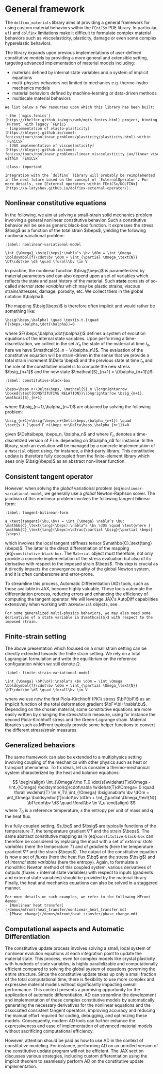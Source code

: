 # General framework

The `dolfinx_materials` library aims at providing a general framework for using custom material behaviors within the `FEniCSx` PDE library.
In particular, `ufl` and `dolfinx` limitations make it difficult to formulate complex material behaviors such as viscoelasticity, plasticity, damage or even some complex hyperelastic behaviors.

The library expands upon previous implementations of user-defined constitutive models by providing a more general and extensible setting, targeting advanced implementation of material models including:

- materials defined by internal state variables and a system of implicit equations
- multi-physics behaviors not limited to mechanics e.g. thermo-hydro-mechanics models
- material behaviors defined by machine-learning or data-driven methods
- multiscale material behaviors

```{seealso}
We list below a few resources upon which this library has been built:

- the [`mgis.fenics`](https://thelfer.github.io/mgis/web/mgis_fenics.html) project, binding `MFront` with legacy `FEniCS`
- [implementation of elasto-plasticity](https://bleyerj.github.io/comet-fenicsx/tours/nonlinear_problems/plasticity/plasticity.html) within `FEniCSx`
- [JAX implementation of viscoelasticity](https://bleyerj.github.io/comet-fenicsx/tours/nonlinear_problems/linear_viscoelasticity_jax/linear_viscoelasticity_jax.html) within `FEniCSx`

```

```{admonition} Future changes
:class: important

Integration with the `dolfinx` library will probably be reimplemented in the next future based on the concept of `ExternalOperator`. For more details, see [External operators within FEniCSx/DOLFINx](https://a-latyshev.github.io/dolfinx-external-operator/).
```

## Nonlinear constitutive equations
$\newcommand{\bsig}{\boldsymbol{\sigma}}
\newcommand{\beps}{\boldsymbol{\varepsilon}}
\newcommand{\balpha}{\boldsymbol{\alpha}}
\newcommand{\bepsv}{\boldsymbol{\varepsilon}^\text{v}}
\newcommand{\epsv}{\varepsilon^\text{v}}
\newcommand{\sigv}{\sigma^\text{v}}
\newcommand{\bu}{\boldsymbol{u}}
\newcommand{\bq}{\boldsymbol{q}}
\newcommand{\bv}{\boldsymbol{v}}
\newcommand{\bI}{\boldsymbol{I}}
\newcommand{\bF}{\boldsymbol{F}}
\newcommand{\bP}{\boldsymbol{P}}
\newcommand{\CC}{\mathbb{C}}
\newcommand{\bT}{\boldsymbol{T}}
\newcommand{\dOm}{\,\text{d}\Omega}
\newcommand{\dS}{\,\text{d}S}
\newcommand{\dt}{\,\text{d}t}
\newcommand{\Neumann}{{\partial \Omega_\text{N}}}
\newcommand{\Dirichlet}{{\partial \Omega_\text{D}}}$

In the following, we aim at solving a small-strain solid mechanics problem involving a general nonlinear constitutive behavior. Such a constitutive behavior will be see as generic black-box function. It expresses the stress $\bsig$ as a function of the total strain $\beps$, yielding the following nonlinear variational problem:

```{math}
:label: nonlinear-variational-model

\int_{\Omega} \bsig(\beps):\nabla^s \bv \dOm = \int_\Omega \boldsymbol{f}\cdot\bv \dOm + \int_{\partial \Omega_\text{N}} \bT\cdot\bv \dS \quad \forall\bv \in V
```

In practice, the nonlinear function $\bsig(\beps)$ is parameterized by material parameters and can also depend upon a set of variables which reflects the state and past history of the material. Such **state** consists of so-called *internal state variables* which may be plastic strains, viscous strains/stresses, damage, porosity, etc. We collect them in the global notation $\balpha$.

The mapping $\bsig(\beps)$ is therefore often implicit and would rather be something like:
```{math}
\bsig(\beps,\balpha) \quad \text{s.t.}\quad F(\beps,\balpha,\dot{\balpha})=0
```
where $F(\beps,\balpha,\dot{\balpha})$ defines a system of evolution equations of the internal state variables. Upon performing a time-discretization, we collect in the set $\mathcal{S}_n$ the state of the material at time $t_n$, here we have $\mathcal{S}_n = \{\balpha_n\}$. The evaluation of the constitutive equation will be strain-driven in the sense that we provide a total strain increment $\Delta \beps$ and the previous state at time $t_n$ and the role of the constitutive model is to compute the new stress $\bsig_{n+1}$ and the new state $\mathcal{S}_{n+1} = \{\balpha_{n+1}\}$:

```{math}
:label: constitutive-black-box

\beps=\beps_n+\Delta\beps, \mathcal{S}_n \longrightarrow \boxed{\text{CONSTITUTIVE RELATION}}\longrightarrow \bsig_{n+1}, \mathcal{S}_{n+1}
```
where $\bsig_{n+1},\balpha_{n+1}$ are obtained by solving the following problem:
```{math}
\bsig_{n+1}=\bsig(\beps_n+\Delta\beps,\balpha_{n+1}) \quad \text{s.t.}\quad F_n(\beps_n+\Delta\beps,\balpha_{n+1})=0
```
given $\Delta\beps, \beps_n, \balpha_n$ and where $F_n$ denotes a time-discretized version of $F$ i.e. depending on $\balpha_n$ for instance. In the library, such an evolution will be managed by a concrete implementation of a `Material` object using, for instance, a third-party library. This constitutive update is therefore fully decoupled from the finite-element library which sees only $\bsig(\beps)$ as an abstract non-linear function.


## Consistent tangent operator
However, when solving the *global* variational problem {eq}`nonlinear-variational-model`, we generally use a *global* Newton-Raphson solver. The jacobian of this nonlinear problem involves the following tangent bilinear form:

```{math}
:label: tangent-bilinear-form

a_\text{tangent}(\bu,\bv) = \int_{\Omega} \nabla^s \bu: \mathbb{C}_\text{tang}(\beps):\nabla^s \bv \dOm \quad \text{where } \mathbb{C}_\text{tang}(\beps)=\dfrac{\partial \bsig}{\partial \beps}(\beps)
```

which involves the local tangent stiffness tensor $\mathbb{C}_\text{tang}(\beps)$. The latter is the direct differentiation of the mapping {eq}`constitutive-black-box`. The `Material` object must therefore, not only provide a concrete implementation of the stress evaluation but also of its derivative with respect to the imposed strain $\beps$. This step is crucial as it directly impacts the convergence quality of the global Newton system, and it is often cumbersome and error-prone. 

To streamline this process, Automatic Differentiation (AD) tools, such as those available in JAX, become highly valuable. These tools automate the differentiation process, reducing errors and enhancing the efficiency of computing the tangent operator. We will leverage JAX's AutoDiff capabilities extensively when working with `JAXMaterial` objects, see [](jax.md).

```{note}
For some generalized multi-physics behaviors, we may also need some derivatives of a state variable in $\mathcal{S}$ with respect to the imposed strain.
```

## Finite-strain setting

The above presentation which focused on a small strain setting can be directly extended towards the finite strain setting. We rely on a total Lagrangian formulation and write the equilibrium on the reference configuration which we still denote $\Omega$.

```{math}
:label: finite-strain-variational-model

\int_{\Omega} \bP(\bF):\nabla^s \bv \dOm = \int_\Omega \boldsymbol{f}\cdot\bv \dOm + \int_{\partial \Omega_\text{N}} \bT\cdot\bv \dS \quad \forall\bv \in V
```

where we use now the first Piola-Kirchhoff (PK1) stress $\bP(\bF)$ as an implicit function of the total deformation gradient $\bF=\bI+\nabla\bu$. Depending on the chosen material, some constitutive equations are more easily written by changing the stress/strain measure, using for instance the second Piola-Kirchhoff stress and the Green-Lagrange strain. Material libraries such as MFront typically provide some helper functions to convert the different stress/strain measures.

## Generalized behaviors

The same framework can also be extended to a multiphysics setting involving coupling of the mechanics with other physics such as heat or transport phenomena. To fix ideas, let us consider a thermo-mechanical system characterized by the heat and balance equations:

$$
\begin{align}
\int_{\Omega}\rho T_0 \dot{s}\widehat{T}d\Omega - \int_{\Omega} \boldsymbol{q}\cdot\nabla \widehat{T}d\Omega= 0 \quad \forall \widehat{T} \in V_T\\
\int_{\Omega} \bsig:\nabla^s \bv \dOm = \int_\Omega \boldsymbol{f}\cdot\bv \dOm + \int_{\partial \Omega_\text{N}} \bT\cdot\bv \dS \quad \forall\bv \in V_u
\end{align}
$$
where $T_0$ is a reference temperature, $s$ the entropy per unit of mass and $\boldsymbol{q}$ the heat flux.

In a fully coupled setting, $s,\bq$ and $\bsig$ are typically functions of the temperature $T$, the temperature gradient $\nabla T$ and the strain $\beps$. The same abstract constitutive mapping as in {eq}`constitutive-black-box` can therefore be considered by replacing the input with a set of *external state variables* (here the temperature $T$) and of *gradients* (here the temperature gradient $\nabla T$ and the strain $\beps$). The output of the constitutive equation is now a set of *fluxes* (here the heat flux $\bq$ and the stress $\bsig$) and of *internal state variables* (here the entropy). Again, to formulate a monolithic Newton method of this coupled system, various derivatives of outputs (fluxes + internal state variables) with respect to inputs (gradients and external state variables) should be provided by the material library. Finally, the heat and mechanics equations can also be solved in a staggered manner.

```{seealso}
For more details on such examples, we refer to the following MFront demos:
- [Nonlinear heat transfer](/demos/mfront/heat_transfer/nonlinear_heat_transfer.md)
- [Phase change](/demos/mfront/heat_transfer/phase_change.md)
```

## Computational aspects and Automatic Differentiation

The constitutive update process involves solving a small, local system of nonlinear evolution equations at each integration point to update the material state. This process, even for complex models like crystal plasticity with hundreds of state variables, is highly parallelizable and computationally efficient compared to solving the global system of equations governing the entire structure. Since the constitutive update takes up only a small fraction of the total computational time, there is flexibility to use more complex and expressive material models without significantly impacting overall performance. This context presents a promising opportunity for the application of automatic differentiation. AD can streamline the development and implementation of these complex constitutive models by automatically generating the necessary derivatives for the nonlinear equations and the associated consistent tangent operators, improving accuracy and reducing the manual effort required for coding, debugging, and optimizing these models. Consequently, modern AD tools can further enhance the expressiveness and ease of implementation of advanced material models without sacrificing computational efficiency.

However, attention should be paid as how to use AD in the context of constitutive modeling. For instance, performing AD on an unrolled version of the constitutive update program will not be efficient. The JAX section discusses various strategies, including custom differentiation using the implicit theorem to seamlessly perform AD on the constitutive update implementation.

